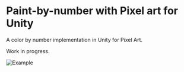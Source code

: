 # Paint-by-number with Pixel art for Unity
A color by number implementation in Unity for Pixel Art.

Work in progress. 

![Example](https://i.imgur.com/w8ttFj1.gif "Example")
